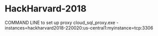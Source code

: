 # HackHarvard-2018
COMMAND LINE to set up proxy
cloud_sql_proxy.exe -instances=hackharvard2018-220020:us-central1:myinstance=tcp:3306

